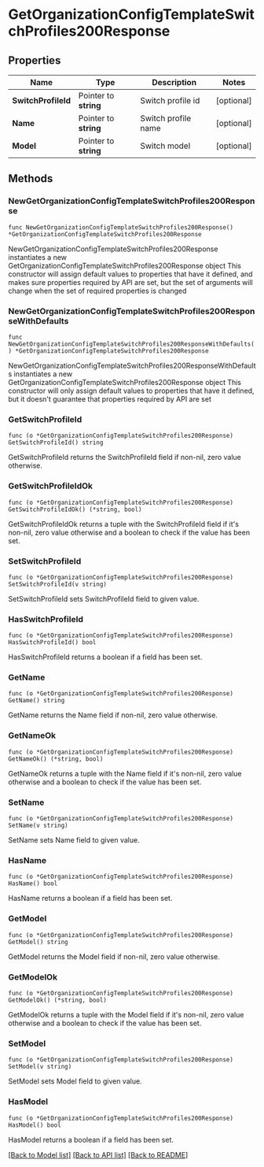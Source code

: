 # GetOrganizationConfigTemplateSwitchProfiles200Response

## Properties

Name | Type | Description | Notes
------------ | ------------- | ------------- | -------------
**SwitchProfileId** | Pointer to **string** | Switch profile id | [optional] 
**Name** | Pointer to **string** | Switch profile name | [optional] 
**Model** | Pointer to **string** | Switch model | [optional] 

## Methods

### NewGetOrganizationConfigTemplateSwitchProfiles200Response

`func NewGetOrganizationConfigTemplateSwitchProfiles200Response() *GetOrganizationConfigTemplateSwitchProfiles200Response`

NewGetOrganizationConfigTemplateSwitchProfiles200Response instantiates a new GetOrganizationConfigTemplateSwitchProfiles200Response object
This constructor will assign default values to properties that have it defined,
and makes sure properties required by API are set, but the set of arguments
will change when the set of required properties is changed

### NewGetOrganizationConfigTemplateSwitchProfiles200ResponseWithDefaults

`func NewGetOrganizationConfigTemplateSwitchProfiles200ResponseWithDefaults() *GetOrganizationConfigTemplateSwitchProfiles200Response`

NewGetOrganizationConfigTemplateSwitchProfiles200ResponseWithDefaults instantiates a new GetOrganizationConfigTemplateSwitchProfiles200Response object
This constructor will only assign default values to properties that have it defined,
but it doesn't guarantee that properties required by API are set

### GetSwitchProfileId

`func (o *GetOrganizationConfigTemplateSwitchProfiles200Response) GetSwitchProfileId() string`

GetSwitchProfileId returns the SwitchProfileId field if non-nil, zero value otherwise.

### GetSwitchProfileIdOk

`func (o *GetOrganizationConfigTemplateSwitchProfiles200Response) GetSwitchProfileIdOk() (*string, bool)`

GetSwitchProfileIdOk returns a tuple with the SwitchProfileId field if it's non-nil, zero value otherwise
and a boolean to check if the value has been set.

### SetSwitchProfileId

`func (o *GetOrganizationConfigTemplateSwitchProfiles200Response) SetSwitchProfileId(v string)`

SetSwitchProfileId sets SwitchProfileId field to given value.

### HasSwitchProfileId

`func (o *GetOrganizationConfigTemplateSwitchProfiles200Response) HasSwitchProfileId() bool`

HasSwitchProfileId returns a boolean if a field has been set.

### GetName

`func (o *GetOrganizationConfigTemplateSwitchProfiles200Response) GetName() string`

GetName returns the Name field if non-nil, zero value otherwise.

### GetNameOk

`func (o *GetOrganizationConfigTemplateSwitchProfiles200Response) GetNameOk() (*string, bool)`

GetNameOk returns a tuple with the Name field if it's non-nil, zero value otherwise
and a boolean to check if the value has been set.

### SetName

`func (o *GetOrganizationConfigTemplateSwitchProfiles200Response) SetName(v string)`

SetName sets Name field to given value.

### HasName

`func (o *GetOrganizationConfigTemplateSwitchProfiles200Response) HasName() bool`

HasName returns a boolean if a field has been set.

### GetModel

`func (o *GetOrganizationConfigTemplateSwitchProfiles200Response) GetModel() string`

GetModel returns the Model field if non-nil, zero value otherwise.

### GetModelOk

`func (o *GetOrganizationConfigTemplateSwitchProfiles200Response) GetModelOk() (*string, bool)`

GetModelOk returns a tuple with the Model field if it's non-nil, zero value otherwise
and a boolean to check if the value has been set.

### SetModel

`func (o *GetOrganizationConfigTemplateSwitchProfiles200Response) SetModel(v string)`

SetModel sets Model field to given value.

### HasModel

`func (o *GetOrganizationConfigTemplateSwitchProfiles200Response) HasModel() bool`

HasModel returns a boolean if a field has been set.


[[Back to Model list]](../README.md#documentation-for-models) [[Back to API list]](../README.md#documentation-for-api-endpoints) [[Back to README]](../README.md)


